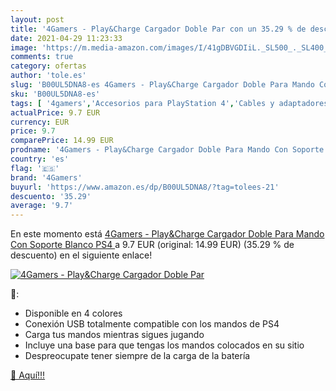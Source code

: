 ```yaml
---
layout: post
title: '4Gamers - Play&Charge Cargador Doble Par con un 35.29 % de descuento'
date: 2021-04-29 11:23:33
image: 'https://m.media-amazon.com/images/I/41gDBVGDIiL._SL500_._SL400_.jpg'
comments: true
category: ofertas
author: 'tole.es'
slug: 'B00UL5DNA8-es 4Gamers - Play&Charge Cargador Doble Para Mando Con...'
sku: 'B00UL5DNA8-es'
tags: [ '4gamers','Accesorios para PlayStation 4','Cables y adaptadores de corriente para PlayStation 4','Hardware y juegos para PlayStation 4','Packs de adaptadores y cables para PlayStation 4','Sistemas precursores y micro consolas','Videojuegos','ps4', ]
actualPrice: 9.7 EUR
currency: EUR
price: 9.7
comparePrice: 14.99 EUR
prodname: '4Gamers - Play&Charge Cargador Doble Para Mando Con Soporte  Blanco  PS4 '
country: 'es'
flag: '🇪🇸'
brand: '4Gamers'
buyurl: 'https://www.amazon.es/dp/B00UL5DNA8/?tag=tolees-21'
descuento: '35.29'
average: '9.7'
---
```


En este momento está [4Gamers - Play&Charge Cargador Doble Para Mando Con Soporte  Blanco  PS4 ](https://www.amazon.es/dp/B00UL5DNA8/?tag=tolees-21) a 9.7 EUR (original: 14.99 EUR) (35.29 %  de descuento) en el siguiente enlace!

[![4Gamers - Play&Charge Cargador Doble Par](https://m.media-amazon.com/images/I/41gDBVGDIiL._SL500_._SL400_.jpg)](https://www.amazon.es/dp/B00UL5DNA8/?tag=tolees-21)

🔎:

- Disponible en 4 colores
- Conexión USB totalmente compatible con los mandos de PS4
- Carga tus mandos mientras sigues jugando
- Incluye una base para que tengas los mandos colocados en su sitio
- Despreocupate tener siempre de la carga de la batería

[🛒 Aquí!!!](https://www.amazon.es/dp/B00UL5DNA8/?tag=tolees-21)
